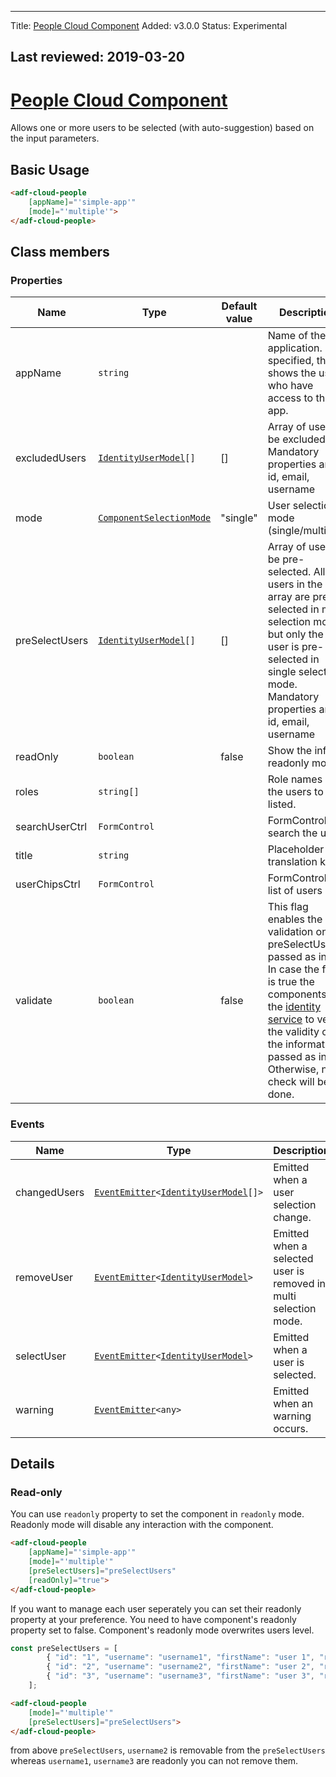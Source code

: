 * * *

Title: [People Cloud Component](../../process-services-cloud/components/people-cloud.component.md)
Added: v3.0.0
Status: Experimental

## Last reviewed: 2019-03-20

# [People Cloud Component](../../../lib/process-services-cloud/src/lib/people/components/people-cloud.component.ts "Defined in people-cloud.component.ts")

Allows one or more users to be selected (with auto-suggestion) based on the input parameters.

## Basic Usage

```html
<adf-cloud-people
    [appName]="'simple-app'"
    [mode]="'multiple'">
</adf-cloud-people>
```

## Class members

### Properties

| Name | Type | Default value | Description |
| ---- | ---- | ------------- | ----------- |
| appName | `string` |  | Name of the application. If specified, this shows the users who have access to the app. |
| excludedUsers | [`IdentityUserModel`](../../../lib/core/models/identity-user.model.ts)`[]` | \[] | Array of users to be excluded. Mandatory properties are: id, email, username |
| mode | [`ComponentSelectionMode`](../../../lib/process-services-cloud/src/lib/types.ts) | "single" | User selection mode (single/multiple). |
| preSelectUsers | [`IdentityUserModel`](../../../lib/core/models/identity-user.model.ts)`[]` | \[] | Array of users to be pre-selected. All users in the array are pre-selected in multi selection mode, but only the first user is pre-selected in single selection mode. Mandatory properties are: id, email, username |
| readOnly | `boolean` | false | Show the info in readonly mode |
| roles | `string[]` |  | Role names of the users to be listed. |
| searchUserCtrl | `FormControl` |  | FormControl to search the user |
| title | `string` |  | Placeholder translation key |
| userChipsCtrl | `FormControl` |  | FormControl to list of users |
| validate | `boolean` | false | This flag enables the validation on the preSelectUsers passed as input. In case the flag is true the components call the [identity service](../../../lib/testing/src/lib/core/actions/identity/identity.service.ts) to verify the validity of the information passed as input. Otherwise, no check will be done. |

### Events

| Name | Type | Description |
| ---- | ---- | ----------- |
| changedUsers | [`EventEmitter`](https://angular.io/api/core/EventEmitter)`<`[`IdentityUserModel`](../../../lib/core/models/identity-user.model.ts)`[]>` | Emitted when a user selection change. |
| removeUser | [`EventEmitter`](https://angular.io/api/core/EventEmitter)`<`[`IdentityUserModel`](../../../lib/core/models/identity-user.model.ts)`>` | Emitted when a selected user is removed in multi selection mode. |
| selectUser | [`EventEmitter`](https://angular.io/api/core/EventEmitter)`<`[`IdentityUserModel`](../../../lib/core/models/identity-user.model.ts)`>` | Emitted when a user is selected. |
| warning | [`EventEmitter`](https://angular.io/api/core/EventEmitter)`<any>` | Emitted when an warning occurs. |

## Details

### Read-only

You can use `readonly` property to set the component in `readonly` mode. Readonly mode will disable any interaction with the component.

```html
<adf-cloud-people
    [appName]="'simple-app'"
    [mode]="'multiple'"
    [preSelectUsers]="preSelectUsers"
    [readOnly]="true">
</adf-cloud-people>
```

If you want to manage each user seperately you can set their readonly property at your preference.
You need to have component's readonly property set to false. Component's readonly mode overwrites users level.

```ts
const preSelectUsers = [
        { "id": "1", "username": "username1", "firstName": "user 1", "readonly": true },
        { "id": "2", "username": "username2", "firstName": "user 2", "readonly": false },
        { "id": "3", "username": "username3", "firstName": "user 3", "readonly": true }
    ];
```

```html
<adf-cloud-people
    [mode]="'multiple'"
    [preSelectUsers]="preSelectUsers">
</adf-cloud-people>
```

from above `preSelectUsers`, `username2` is removable from the `preSelectUsers` whereas `username1`, `username3` are readonly you can not remove them.
